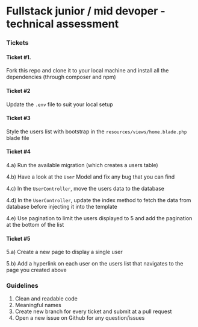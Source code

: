 # Fullstack junior / mid devoper - technical assessment


### Tickets
#### Ticket #1. 

Fork this repo and clone it to your local machine and install all the dependencies (through composer and npm) 

#### Ticket #2

Update the `.env` file to suit your local setup

#### Ticket #3

Style the users list with bootstrap in the `resources/views/home.blade.php` blade file

#### Ticket #4

4.a) Run the available migration (which creates a users table)

4.b) Have a look at the `User` Model and fix any bug that you can find

4.c) In the `UserController`, move the users data to the database 

4.d) In the `UserController`, update the index method to fetch the data from database before injecting it into the template

4.e) Use pagination to limit the users displayed to 5 and add the pagination at the bottom of the list

#### Ticket #5

5.a) Create a new page to display a single user

5.b) Add a hyperlink on each user on the users list that navigates to the page you created above



### Guidelines

1. Clean and readable code
2. Meaningful names
3. Create new branch for every ticket and submit at a pull request
4. Open a new issue on Github for any question/issues



